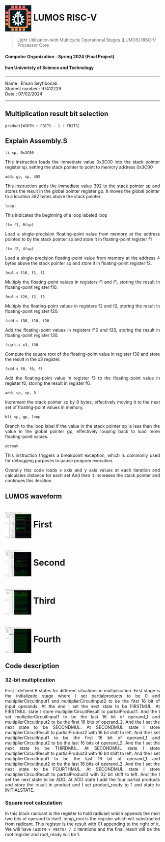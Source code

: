 # <img src="https://github.com/IUST-Computer-Organization/.github/blob/main/images/CompOrg_orange.png" alt="Image" width="85" height="85" style="vertical-align:middle"> LUMOS RISC-V

> Light Utilization with Multicycle Operational Stages (LUMOS) RISC-V Processor Core
#### Computer Organization - Spring 2024 (Final Project)
#### Iran Univeristy of Science and Technology
*************************************************************************
Name : Ehsan Seyfibonab <br/>
Student number : 97412229 <br/>
Date : 07/02/2024 <br/>
*************************************************************************
<div align="justify">

## Multiplication result bit selection

```
product[WIDTH + FBITS - 1 : FBITS]
```

## Explain Assembly.S

```
li sp, 0x3C00
```

This instruction loads the immediate value 0x3C00 into the stack pointer register sp, setting the stack pointer to point to memory address 0x3C00

```
addi gp, sp, 392
```

This instruction adds the immediate value 392 to the stack pointer sp and stores the result in the global pointer register gp. It moves the global pointer to a location 392 bytes above the stack pointer.

```
loop:
```

This indicates the beginning of a loop labeled loop

```
flw f1, 0(sp)
```

Load a single-precision floating-point value from memory at the address pointed to by the stack pointer sp and store it in floating-point register f1

```
flw f2, 4(sp)
```

Load a single-precision floating-point value from memory at the address 4 bytes above the stack pointer sp and store it in floating-point register f2.

```
fmul.s f10, f1, f1
```

Multiply the floating-point values in registers f1 and f1, storing the result in floating-point register f10.

```
fmul.s f20, f2, f2
```

Multiply the floating-point values in registers f2 and f2, storing the result in floating-point register f20.

```
fadd.s f30, f10, f20
```

Add the floating-point values in registers f10 and f20, storing the result in floating-point register f30.

```
fsqrt.s x3, f30
```

Compute the square root of the floating-point value in register f30 and store the result in the x3 register.

```
fadd.s f0, f0, f3
```

Add the floating-point value in register f3 to the floating-point value in register f0, storing the result in register f0.

```
addi sp, sp, 8
```

Increment the stack pointer sp by 8 bytes, effectively moving it to the next set of floating-point values in memory.

```
blt sp, gp, loop
```

Branch to the loop label if the value in the stack pointer sp is less than the value in the global pointer gp, effectively looping back to load more floating-point values.

```
ebreak
```

This instruction triggers a breakpoint exception, which is commonly used for debugging purposes to pause program execution.

Overally this code loads x axis and y axis values at each iteration and calculates
distance for each set And then it increases the stack pointer and continues this iteration.

## LUMOS waveform

# <img src="https://github.com/seyfi1998/Seyfi_LUMOS_FPU/blob/main/Images/1.png" alt="Image" width="85" height="85" style="vertical-align:middle"> First

# <img src="https://github.com/seyfi1998/Seyfi_LUMOS_FPU/blob/main/Images/2.png" alt="Image" width="85" height="85" style="vertical-align:middle"> Second

# <img src="https://github.com/seyfi1998/Seyfi_LUMOS_FPU/blob/main/Images/3.png" alt="Image" width="85" height="85" style="vertical-align:middle"> Third

# <img src="https://github.com/seyfi1998/Seyfi_LUMOS_FPU/blob/main/Images/4.png" alt="Image" width="85" height="85" style="vertical-align:middle"> Fourth

## Code description

### 32-bit multiplication

First I defined 6 states for different situations in multiplication. First stage is the initializatio stage where I set partialproducts to be 0 and multiplierCircuitInput1 and multiplierCircuitInput2 to be the first 16 bit of input operands. At the end I set the next state to be FIRSTMUL.
At FIRSTMUL state I store multiplierCircuitResult to partialProduct1. And the I set multiplierCircuitInput1 to be the last 16 bit of operand_1 and multiplierCircuitInput2 to be the first 16 bits of operand_2. And the I set the next state to be SECONDMUL.
At SECONDMUL state I store multiplierCircuitResult to partialProduct2 with 16 bit shift to left. And the I set multiplierCircuitInput1 to be the first 16 bit of operand_1 and multiplierCircuitInput2 to be the last 16 bits of operand_2. And the I set the next state to be THIRDMUL.
At SECONDMUL state I store multiplierCircuitResult to partialProduct3 with 16 bit shift to left. And the I set multiplierCircuitInput1 to be the last 16 bit of operand_1 and multiplierCircuitInput2 to be the last 16 bits of operand_2. And the I set the next state to be FOURTHMUL.
At SECONDMUL state I store multiplierCircuitResult to partialProduct3 with 32 bit shift to left. And the I set the next state to be ADD.
At ADD state I add the four partial products and store the result in product and I set product_ready to 1 and state to INITIALSTATE.

### Square root calculation

In this block radicant is the register to hold radicant which appends the next two bits of operand to itself.
temp_root is the register which will substracted from radicant. This register is the result with 01 appending to the right of it.
We will have `(WIDTH + FBITS) / 2` iterations and the final_result will be the root register and root_ready will be 1.
